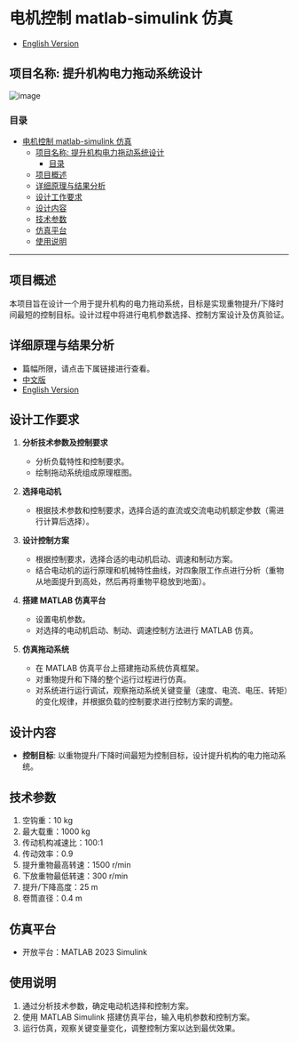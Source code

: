 # 电机控制 matlab-simulink 仿真

- [English Version](./README.md)

## 项目名称: 提升机构电力拖动系统设计

![image](https://github.com/user-attachments/assets/e2db160d-72df-40f9-a545-13a39d66bf20)

### 目录

- [电机控制 matlab-simulink 仿真](#电机控制-matlab-simulink-仿真)
  - [项目名称: 提升机构电力拖动系统设计](#项目名称-提升机构电力拖动系统设计)
    - [目录](#目录)
  - [项目概述](#项目概述)
  - [详细原理与结果分析](#详细原理与结果分析)
  - [设计工作要求](#设计工作要求)
  - [设计内容](#设计内容)
  - [技术参数](#技术参数)
  - [仿真平台](#仿真平台)
  - [使用说明](#使用说明)

---

## 项目概述

本项目旨在设计一个用于提升机构的电力拖动系统，目标是实现重物提升/下降时间最短的控制目标。设计过程中将进行电机参数选择、控制方案设计及仿真验证。

## 详细原理与结果分析

- 篇幅所限，请点击下属链接进行查看。
- [中文版](./Design_CN.md)
- [English Version](./Design_EN.md)

## 设计工作要求

1. **分析技术参数及控制要求**

   - 分析负载特性和控制要求。
   - 绘制拖动系统组成原理框图。

2. **选择电动机**

   - 根据技术参数和控制要求，选择合适的直流或交流电动机额定参数（需进行计算后选择）。

3. **设计控制方案**

   - 根据控制要求，选择合适的电动机启动、调速和制动方案。
   - 结合电动机的运行原理和机械特性曲线，对四象限工作点进行分析（重物从地面提升到高处，然后再将重物平稳放到地面）。

4. **搭建 MATLAB 仿真平台**

   - 设置电机参数。
   - 对选择的电动机启动、制动、调速控制方法进行 MATLAB 仿真。

5. **仿真拖动系统**
   - 在 MATLAB 仿真平台上搭建拖动系统仿真框架。
   - 对重物提升和下降的整个运行过程进行仿真。
   - 对系统进行运行调试，观察拖动系统关键变量（速度、电流、电压、转矩）的变化规律，并根据负载的控制要求进行控制方案的调整。

## 设计内容

- **控制目标**: 以重物提升/下降时间最短为控制目标，设计提升机构的电力拖动系统。

## 技术参数

1. 空钩重：10 kg
2. 最大载重：1000 kg
3. 传动机构减速比：100:1
4. 传动效率：0.9
5. 提升重物最高转速：1500 r/min
6. 下放重物最低转速：300 r/min
7. 提升/下降高度：25 m
8. 卷筒直径：0.4 m

## 仿真平台

- 开放平台：MATLAB 2023 Simulink

## 使用说明

1. 通过分析技术参数，确定电动机选择和控制方案。
2. 使用 MATLAB Simulink 搭建仿真平台，输入电机参数和控制方案。
3. 运行仿真，观察关键变量变化，调整控制方案以达到最优效果。
